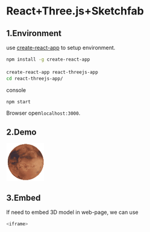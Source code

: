 # React+Three.js+Sketchfab

## 1.Environment
use [create-react-app](https://github.com/facebookincubator/create-react-app) to setup environment.

```bash
npm install -g create-react-app

create-react-app react-threejs-app
cd react-threejs-app/
```
console
```bash
npm start
```
Browser open`localhost:3000`.
## 2.Demo

![demo](https://github.com/realdonald1994/react-threejs-app/blob/master/demo.gif)

## 3.Embed
If need to embed 3D model in web-page, we can use
```bash
<iframe>
```

